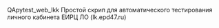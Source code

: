 QApytest_web_lkk
Простой скрип для автоматического тестирования личного кабинета ЕИРЦ ЛО (lk.epd47.ru)
